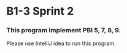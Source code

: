 # B1-3 Sprint 2

### This program implement PBI 5, 7, 8, 9. 

Please use IntelliJ idea to run this program.

